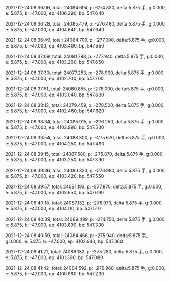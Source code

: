 2021-12-24 08:36:06, total: 24094.694, p: -274.830, delta:5.875 手, g:0.000, e: 5.875, b: -47.000, ep: 4106.290, bp: 547.640

2021-12-24 08:36:28, total: 24085.479, p: -276.480, delta:5.875 手, g:0.000, e: 5.875, b: -47.000, ep: 4104.640, bp: 547.640

2021-12-24 08:36:49, total: 24084.709, p: -277.000, delta:5.875 手, g:0.000, e: 5.875, b: -47.000, ep: 4103.400, bp: 547.550

2021-12-24 08:37:09, total: 24081.798, p: -277.940, delta:5.875 手, g:0.000, e: 5.875, b: -47.000, ep: 4103.260, bp: 547.650

2021-12-24 08:37:30, total: 24077.253, p: -278.900, delta:5.875 手, g:0.000, e: 5.875, b: -47.000, ep: 4102.700, bp: 547.700

2021-12-24 08:37:51, total: 24080.855, p: -278.000, delta:5.875 手, g:0.000, e: 5.875, b: -47.000, ep: 4103.040, bp: 547.630

2021-12-24 08:38:13, total: 24079.459, p: -278.500, delta:5.875 手, g:0.000, e: 5.875, b: -47.000, ep: 4102.460, bp: 547.620

2021-12-24 08:38:34, total: 24085.915, p: -276.250, delta:5.875 手, g:0.000, e: 5.875, b: -47.000, ep: 4103.990, bp: 547.530

2021-12-24 08:38:54, total: 24088.300, p: -275.670, delta:5.875 手, g:0.000, e: 5.875, b: -47.000, ep: 4104.250, bp: 547.490

2021-12-24 08:39:15, total: 24087.580, p: -275.870, delta:5.875 手, g:0.000, e: 5.875, b: -47.000, ep: 4103.250, bp: 547.390

2021-12-24 08:39:36, total: 24080.333, p: -276.980, delta:5.875 手, g:0.000, e: 5.875, b: -47.000, ep: 4103.420, bp: 547.550

2021-12-24 08:39:57, total: 24081.193, p: -277.870, delta:5.875 手, g:0.000, e: 5.875, b: -47.000, ep: 4103.650, bp: 547.690

2021-12-24 08:40:18, total: 24087.152, p: -275.970, delta:5.875 手, g:0.000, e: 5.875, b: -47.000, ep: 4104.110, bp: 547.510

2021-12-24 08:40:39, total: 24089.499, p: -274.750, delta:5.875 手, g:0.000, e: 5.875, b: -47.000, ep: 4103.890, bp: 547.330

2021-12-24 08:40:59, total: 24084.466, p: -275.940, delta:5.875 手, g:0.000, e: 5.875, b: -47.000, ep: 4102.940, bp: 547.360

2021-12-24 08:41:21, total: 24088.132, p: -275.280, delta:5.875 手, g:0.000, e: 5.875, b: -47.000, ep: 4101.360, bp: 547.080

2021-12-24 08:41:42, total: 24084.592, p: -276.960, delta:5.875 手, g:0.000, e: 5.875, b: -47.000, ep: 4100.880, bp: 547.230